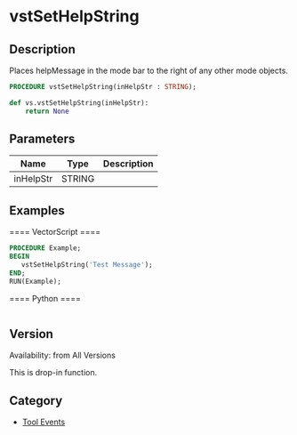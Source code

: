 # vstSetHelpString

## Description
Places helpMessage in the mode bar to the right of any other mode objects.

```pascal
PROCEDURE vstSetHelpString(inHelpStr : STRING);
```

```python
def vs.vstSetHelpString(inHelpStr):
    return None
```

## Parameters
|Name|Type|Description|
|---|---|---|
|inHelpStr|STRING|   |

## Examples
==== VectorScript ====
```pascal
PROCEDURE Example;
BEGIN
   vstSetHelpString('Test Message');
END;
RUN(Example);
```
==== Python ====
```python

```

## Version
Availability: from All Versions

This is drop-in function.

## Category
* [Tool Events](../Categories/Tool%20Events.md)
